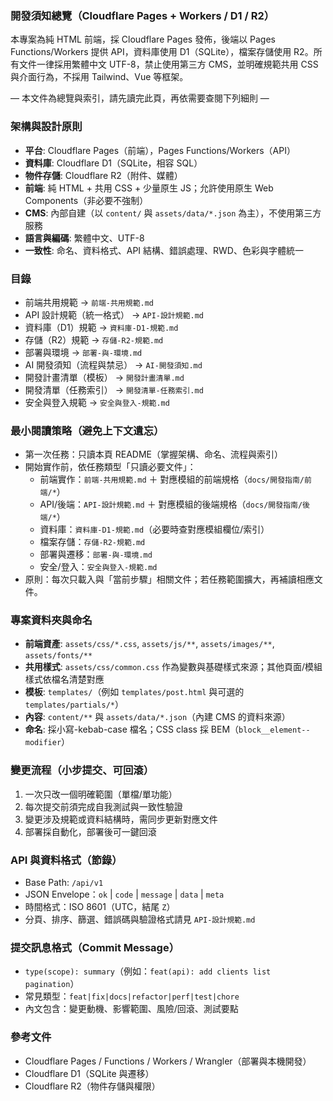 ### 開發須知總覽（Cloudflare Pages + Workers / D1 / R2）

本專案為純 HTML 前端，採 Cloudflare Pages 發佈，後端以 Pages Functions/Workers 提供 API，資料庫使用 D1（SQLite），檔案存儲使用 R2。所有文件一律採用繁體中文 UTF-8，禁止使用第三方 CMS，並明確規範共用 CSS 與介面行為，不採用 Tailwind、Vue 等框架。

— 本文件為總覽與索引，請先讀完此頁，再依需要查閱下列細則 —

### 架構與設計原則
- **平台**: Cloudflare Pages（前端），Pages Functions/Workers（API）
- **資料庫**: Cloudflare D1（SQLite，相容 SQL）
- **物件存儲**: Cloudflare R2（附件、媒體）
- **前端**: 純 HTML + 共用 CSS + 少量原生 JS；允許使用原生 Web Components（非必要不強制）
- **CMS**: 內部自建（以 `content/` 與 `assets/data/*.json` 為主），不使用第三方服務
- **語言與編碼**: 繁體中文、UTF-8
- **一致性**: 命名、資料格式、API 結構、錯誤處理、RWD、色彩與字體統一

### 目錄
- 前端共用規範 → `前端-共用規範.md`
- API 設計規範（統一格式） → `API-設計規範.md`
- 資料庫（D1）規範 → `資料庫-D1-規範.md`
- 存儲（R2）規範 → `存儲-R2-規範.md`
- 部署與環境 → `部署-與-環境.md`
- AI 開發須知（流程與禁忌） → `AI-開發須知.md`
- 開發計畫清單（模板） → `開發計畫清單.md`
- 開發清單（任務索引） → `開發清單-任務索引.md`
- 安全與登入規範 → `安全與登入-規範.md`

### 最小閱讀策略（避免上下文遺忘）
- 第一次任務：只讀本頁 README（掌握架構、命名、流程與索引）
- 開始實作前，依任務類型「只讀必要文件」：
  - 前端實作：`前端-共用規範.md` ＋ 對應模組的前端規格（`docs/開發指南/前端/*`）
  - API/後端：`API-設計規範.md` ＋ 對應模組的後端規格（`docs/開發指南/後端/*`）
  - 資料庫：`資料庫-D1-規範.md`（必要時查對應模組欄位/索引）
  - 檔案存儲：`存儲-R2-規範.md`
  - 部署與遷移：`部署-與-環境.md`
  - 安全/登入：`安全與登入-規範.md`
- 原則：每次只載入與「當前步驟」相關文件；若任務範圍擴大，再補讀相應文件。

### 專案資料夾與命名
- **前端資產**: `assets/css/*.css`, `assets/js/**`, `assets/images/**`, `assets/fonts/**`
- **共用樣式**: `assets/css/common.css` 作為變數與基礎樣式來源；其他頁面/模組樣式依檔名清楚對應
- **模板**: `templates/`（例如 `templates/post.html` 與可選的 `templates/partials/*`）
- **內容**: `content/**` 與 `assets/data/*.json`（內建 CMS 的資料來源）
- **命名**: 採小寫-kebab-case 檔名；CSS class 採 BEM（`block__element--modifier`）

### 變更流程（小步提交、可回滾）
1) 一次只改一個明確範圍（單檔/單功能）
2) 每次提交前須完成自我測試與一致性驗證
3) 變更涉及規範或資料結構時，需同步更新對應文件
4) 部署採自動化，部署後可一鍵回滾

### API 與資料格式（節錄）
- Base Path: `/api/v1`
- JSON Envelope：`ok` | `code` | `message` | `data` | `meta`
- 時間格式：ISO 8601（UTC，結尾 `Z`）
- 分頁、排序、篩選、錯誤碼與驗證格式請見 `API-設計規範.md`

### 提交訊息格式（Commit Message）
- `type(scope): summary`（例如：`feat(api): add clients list pagination`）
- 常見類型：`feat|fix|docs|refactor|perf|test|chore`
- 內文包含：變更動機、影響範圍、風險/回滾、測試要點

### 參考文件
- Cloudflare Pages / Functions / Workers / Wrangler（部署與本機開發）
- Cloudflare D1（SQLite 與遷移）
- Cloudflare R2（物件存儲與權限）


